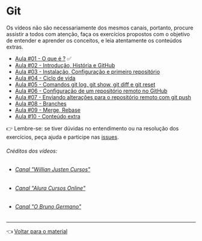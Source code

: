 # Git

Os vídeos não são necessariamente dos mesmos canais, portanto, procure assistir a todos com atenção, faça os exercícios propostos com o objetivo de entender e aprender os conceitos, e leia atentamente os conteúdos extras.

- [Aula #01 - O que é ?](aula01/aula.md) ✅
- [Aula #02 - Introdução, História e GitHub](aula02/aula.md)
- [Aula #03 - Instalação, Configuração e primeiro repositório](aula03/aula.md)
- [Aula #04 - Ciclo de vida](aula04/aula.md)
- [Aula #05 - Comandos git log, git show, git diff e git reset](aula05/aula.md)
- [Aula #06 - Configuração de um repositório remoto no GitHub](aula06/aula.md)
- [Aula #07 - Enviando alterações para o repositório remoto com git push](aula07/aula.md)
- [Aula #08 - Branches](aula08/aula.md)
- [Aula #09 - Merge, Rebase](aula09/aula.md)
- [Aula #10 - Conteúdo extra](aula10/aula.md)

👉 Lembre-se: se tiver dúvidas no entendimento ou na resolução dos exercícios, peça ajuda e participe nas [issues](https://github.com/cwi-reset/edicao-04-level-1/issues).

###### _Créditos dos vídeos:_
 - ###### [Canal "Willian Justen Cursos"](https://www.youtube.com/c/WillianJustenCursos)
 - ###### [Canal "Alura Cursos Online"](https://www.youtube.com/channel/UCo7EHzKF2zDFWszw7Dg4mPw)
 - ###### [Canal "O Bruno Germano"](https://www.youtube.com/channel/UCBWbWViVqDHckknir8PIIdg)
 
---

👈 [Voltar para o material](../material.md)
